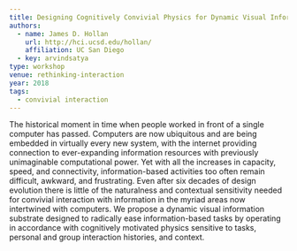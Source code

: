 ```yaml
---
title: Designing Cognitively Convivial Physics for Dynamic Visual Information Substrates
authors:
  - name: James D. Hollan
    url: http://hci.ucsd.edu/hollan/
    affiliation: UC San Diego
  - key: arvindsatya
type: workshop
venue: rethinking-interaction
year: 2018
tags:
  - convivial interaction
---
```

The historical moment in time when people worked in front of a single computer has passed. Computers are now ubiquitous and are being embedded in virtually every new system, with the internet providing connection to ever-expanding information resources with previously unimaginable computational power. Yet with all the increases in capacity, speed, and connectivity, information-based activities too often remain difficult, awkward, and frustrating. Even after six decades of design evolution there is little of the naturalness and contextual sensitivity needed for convivial interaction with information in the myriad areas now intertwined with computers. We propose a dynamic visual information substrate designed to radically ease information-based tasks by operating in accordance with cognitively motivated physics sensitive to tasks, personal and group interaction histories, and context.
